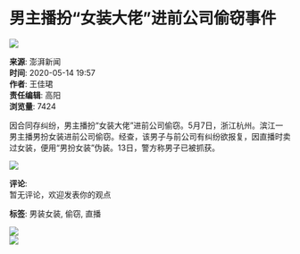 # 男主播扮“女装大佬”进前公司偷窃事件

![](https://imagecdn.cqliving.com/images/app_1/cms/202005/1cdaca0f3835412883ca673db5485fcb.jpg?x-oss-process=image%2Fresize%2Cm_lfit%2Cw_720%2Ch_16384)

**来源**: 澎湃新闻  
**时间**: 2020-05-14 19:57  
**作者**: 王佳珺  
**责任编辑**: 高阳  
**浏览量**: 7424

因合同存纠纷，男主播扮“女装大佬”进前公司偷窃。5月7日，浙江杭州。滨江一男主播男扮女装进前公司偷窃。经查，该男子与前公司有纠纷欲报复，因直播时卖过女装，便用“男扮女装”伪装。13日，警方称男子已被抓获。

![](https://imagecdn.cqliving.com/static/h5zwy/front/detail/images/book.png)

**评论**:  
暂无评论，欢迎发表你的观点

**标签**: 男装女装, 偷窃, 直播

![](https://h5cloud.cqliving.com/statics/dynamic/prod/front/detail/images/cq_share_bg.jpg?v=1)  
![](https://h5cloud.cqliving.com/statics/dynamic/prod/front/detail/images/cq_share_bottom.png?v=1.1)